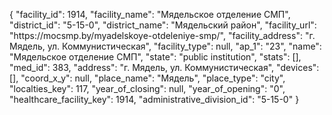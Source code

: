{
    "facility_id": 1914,
    "facility_name": "Мядельское отделение СМП",
    "district_id": "5-15-0",
    "district_name": "Мядельский район",
    "facility_url": "https:\/\/mocsmp.by\/myadelskoye-otdeleniye-smp\/",
    "facility_address": "г. Мядель, ул. Коммунистическая",
    "facility_type": null,
    "ap_1": "23",
    "name": "Мядельское отделение СМП",
    "state": "public institution",
    "stats": [],
    "med_id": 383,
    "address": "г. Мядель, ул. Коммунистическая",
    "devices": [],
    "coord_x_y": null,
    "place_name": "Мядель",
    "place_type": "city",
    "localties_key": 117,
    "year_of_closing": null,
    "year_of_opening": "0",
    "healthcare_facility_key": 1914,
    "administrative_division_id": "5-15-0"
}
